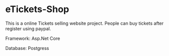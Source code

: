 # eTickets-Shop
This is a online Tickets selling website project. People can buy tickets after register using paypal.

Framework: Asp.Net Core

Database: Postgress
